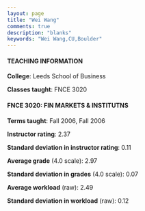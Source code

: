 ```yaml
---
layout: page
title: "Wei Wang" 
comments: true
description: "blanks"
keywords: "Wei Wang,CU,Boulder"
---
```

<head>
<script src="https://ajax.googleapis.com/ajax/libs/jquery/2.1.3/jquery.min.js"></script>
<script src="https://dl.dropboxusercontent.com/s/pc42nxpaw1ea4o9/highcharts.js?dl=0"></script>
<!-- <script src="../assets/js/highcharts.js"></script> -->
<style type="text/css">@font-face {
	font-family: "Bebas Neue";
	src: url(https://www.filehosting.org/file/details/544349/BebasNeue Regular.otf) format("opentype");
	}
	h1.Bebas { 
		font-family: "Bebas Neue", Verdana, Tahoma;
	}
</style>
</head>
	   
#### TEACHING INFORMATION

**College**: Leeds School of Business

**Classes taught**: FNCE 3020

#### FNCE 3020: FIN MARKETS & INSTITUTNS

**Terms taught**: Fall 2006, Fall 2006

**Instructor rating**: 2.37

**Standard deviation in instructor rating**: 0.11

**Average grade** (4.0 scale): 2.97

**Standard deviation in grades** (4.0 scale): 0.07

**Average workload** (raw): 2.49

**Standard deviation in workload** (raw): 0.12

